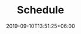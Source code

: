 ---
title: "Schedule"
date: 2019-09-10T13:51:25+06:00
draft: false
description: "Schedule for the EcoCompute Conference 2024 in Munich, Germany"
bg_image : "images/bg/cta-bg.webp"
---